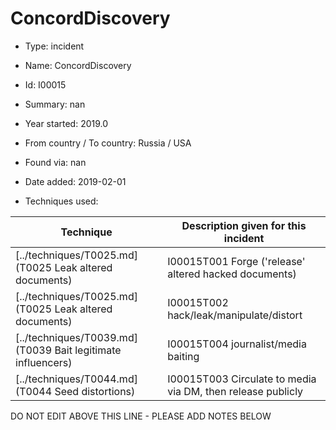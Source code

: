 # ConcordDiscovery

* Type: incident

* Name: ConcordDiscovery

* Id: I00015

* Summary: nan

* Year started: 2019.0

* From country / To country: Russia / USA

* Found via: nan

* Date added: 2019-02-01

* Techniques used: 

| Technique | Description given for this incident |
| --------- | ------------------------- |
| [../techniques/T0025.md](T0025 Leak altered documents) | I00015T001 Forge ('release' altered hacked documents) |
| [../techniques/T0025.md](T0025 Leak altered documents) | I00015T002 hack/leak/manipulate/distort |
| [../techniques/T0039.md](T0039 Bait legitimate influencers) | I00015T004 journalist/media baiting |
| [../techniques/T0044.md](T0044 Seed distortions) | I00015T003 Circulate to media via DM, then release publicly |

DO NOT EDIT ABOVE THIS LINE - PLEASE ADD NOTES BELOW
